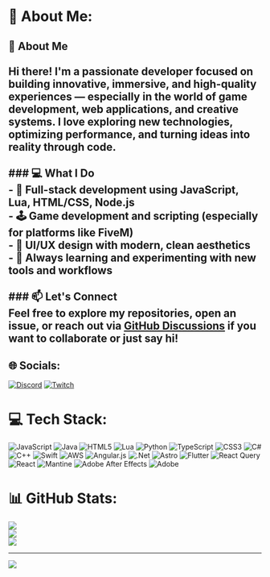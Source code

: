 # 💫 About Me:
## 👋 About Me<br><br>Hi there! I'm a passionate developer focused on building innovative, immersive, and high-quality experiences — especially in the world of game development, web applications, and creative systems. I love exploring new technologies, optimizing performance, and turning ideas into reality through code.<br><br>### 💻 What I Do<br>- 🔧 Full-stack development using JavaScript, Lua, HTML/CSS, Node.js<br>- 🕹️ Game development and scripting (especially for platforms like FiveM)<br>- 🎨 UI/UX design with modern, clean aesthetics<br>- 🧠 Always learning and experimenting with new tools and workflows<br><br>### 📫 Let's Connect<br>Feel free to explore my repositories, open an issue, or reach out via [GitHub Discussions](https://github.com/) if you want to collaborate or just say hi!<br>


## 🌐 Socials:
[![Discord](https://img.shields.io/badge/Discord-%237289DA.svg?logo=discord&logoColor=white)](https://discord.gg/https://discord.gg/xPtvau5jVD) [![Twitch](https://img.shields.io/badge/Twitch-%239146FF.svg?logo=Twitch&logoColor=white)](https://twitch.tv/oskydok) 

# 💻 Tech Stack:
![JavaScript](https://img.shields.io/badge/javascript-%23323330.svg?style=for-the-badge&logo=javascript&logoColor=%23F7DF1E) ![Java](https://img.shields.io/badge/java-%23ED8B00.svg?style=for-the-badge&logo=openjdk&logoColor=white) ![HTML5](https://img.shields.io/badge/html5-%23E34F26.svg?style=for-the-badge&logo=html5&logoColor=white) ![Lua](https://img.shields.io/badge/lua-%232C2D72.svg?style=for-the-badge&logo=lua&logoColor=white) ![Python](https://img.shields.io/badge/python-3670A0?style=for-the-badge&logo=python&logoColor=ffdd54) ![TypeScript](https://img.shields.io/badge/typescript-%23007ACC.svg?style=for-the-badge&logo=typescript&logoColor=white) ![CSS3](https://img.shields.io/badge/css3-%231572B6.svg?style=for-the-badge&logo=css3&logoColor=white) ![C#](https://img.shields.io/badge/c%23-%23239120.svg?style=for-the-badge&logo=csharp&logoColor=white) ![C++](https://img.shields.io/badge/c++-%2300599C.svg?style=for-the-badge&logo=c%2B%2B&logoColor=white) ![Swift](https://img.shields.io/badge/swift-F54A2A?style=for-the-badge&logo=swift&logoColor=white) ![AWS](https://img.shields.io/badge/AWS-%23FF9900.svg?style=for-the-badge&logo=amazon-aws&logoColor=white) ![Angular.js](https://img.shields.io/badge/angular.js-%23E23237.svg?style=for-the-badge&logo=angularjs&logoColor=white) ![.Net](https://img.shields.io/badge/.NET-5C2D91?style=for-the-badge&logo=.net&logoColor=white) ![Astro](https://img.shields.io/badge/astro-%232C2052.svg?style=for-the-badge&logo=astro&logoColor=white) ![Flutter](https://img.shields.io/badge/Flutter-%2302569B.svg?style=for-the-badge&logo=Flutter&logoColor=white) ![React Query](https://img.shields.io/badge/-React%20Query-FF4154?style=for-the-badge&logo=react%20query&logoColor=white) ![React](https://img.shields.io/badge/react-%2320232a.svg?style=for-the-badge&logo=react&logoColor=%2361DAFB) ![Mantine](https://img.shields.io/badge/Mantine-ffffff?style=for-the-badge&logo=Mantine&logoColor=339af0) ![Adobe After Effects](https://img.shields.io/badge/Adobe%20After%20Effects-9999FF.svg?style=for-the-badge&logo=Adobe%20After%20Effects&logoColor=white) ![Adobe](https://img.shields.io/badge/adobe-%23FF0000.svg?style=for-the-badge&logo=adobe&logoColor=white)
# 📊 GitHub Stats:
![](https://github-readme-stats.vercel.app/api?username=Oskydoki&theme=algolia&hide_border=false&include_all_commits=true&count_private=true)<br/>
![](https://nirzak-streak-stats.vercel.app/?user=Oskydoki&theme=algolia&hide_border=false)<br/>
![](https://github-readme-stats.vercel.app/api/top-langs/?username=Oskydoki&theme=algolia&hide_border=false&include_all_commits=true&count_private=true&layout=compact)

---
[![](https://visitcount.itsvg.in/api?id=Oskydoki&icon=0&color=0)](https://visitcount.itsvg.in)

<!-- Proudly created with GPRM ( https://gprm.itsvg.in ) -->
